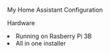 My Home Assistant Configuration

Hardware
 <li> Running on Rasberry Pi 3B 
 <li> All in one installer
  
